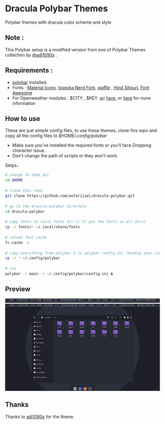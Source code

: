 # Dracula Polybar Themes
Polybar themes with dracula color scheme and style

## Note :
This Polybar setup is a modified version from one of Polybar Themes collection by 
[@adi1090x](https://github.com/adi1090x/polybar-themes#-polybar-12) .

## Requirements :
* [polybar](https://github.com/polybar/polybar) installed.
* Fonts : [Material Icons](https://github.com/aufarijaal/dracula-polybar/tree/master/fonts), [Iosevka Nerd Font](https://github.com/aufarijaal/dracula-polybar/tree/master/fonts), [waffle](https://github.com/aufarijaal/dracula-polybar/tree/master/fonts) , [Hind Siliguri](https://github.com/aufarijaal/dracula-polybar/tree/master/fonts), [Font Awesome](https://github.com/aufarijaal/dracula-polybar/tree/master/fonts/font-awesome)
* For Openweather modules : $CITY , $KEY. go [here](https://github.com/polybar/polybar-scripts/tree/master/polybar-scripts/openweathermap-detailed), or [here](https://forum.archlabslinux.com/t/polybar-weather/1357/8) for more information

## How to use
These are just simple config files, to use these themes, clone this *repo* and copy all the config files to *$HOME/.config/polybar*
+ Make sure you've installed the required fonts or you'll face *Dropping character* issue.
+ Don't change the path of scripts or they won't work.

Setps..
```bash
# change to home dir
cd $HOME

# clone this repo
git clone https://github.com/aufarijaal/dracula-polybar.git

# go to the dracula-polybar directory
cd dracula-polybar

# copy fonts to local fonts dir (i'll put the fonts in all dirs)
cp -r fonts/* ~/.local/share/fonts

# reload font cache
fc-cache -v

# copy everything from polybar-1 to polybar config dir (backup your config first if you have)
cp -r * ~/.config/polybar

# run
polybar -r main -c ~/.config/polybar/config.ini &
```
## Preview

![bar](https://github.com/aufarijaal/dracula-polybar/blob/master/assets/screenshot2.png)
<br>
![scrot](https://github.com/aufarijaal/dracula-polybar/blob/master/assets/screenshot1.png)

## Thanks
Thanks to [adi1090x](https://github.com/adi1090x) for the theme.